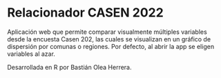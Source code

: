 # Relacionador CASEN 2022

Aplicación web que permite comparar visualmente múltiples variables desde la encuesta Casen 202, las cuales se visualizan en un gráfico de dispersión por comunas o regiones. Por defecto, al abrir la app se eligen variables al azar. 

Desarrollada en R por Bastián Olea Herrera.